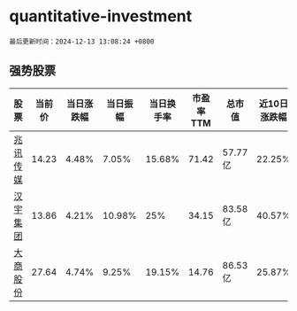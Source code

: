 # quantitative-investment

`最后更新时间：2024-12-13 13:08:24 +0800`

## 强势股票

|股票|当前价|当日涨跌幅|当日振幅|当日换手率|市盈率TTM|总市值|近10日涨跌幅|
|----|----|----|----|----|----|----|----|
|[兆讯传媒](https://xueqiu.com/S/SZ301102)|14.23|4.48%|7.05%|15.68%|71.42|57.77亿|22.25%|
|[汉宇集团](https://xueqiu.com/S/SZ300403)|13.86|4.21%|10.98%|25%|34.15|83.58亿|40.57%|
|[大商股份](https://xueqiu.com/S/SH600694)|27.64|4.74%|9.25%|19.15%|14.76|86.53亿|25.87%|
